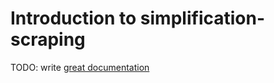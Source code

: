 # Introduction to simplification-scraping

TODO: write [great documentation](http://jacobian.org/writing/what-to-write/)
